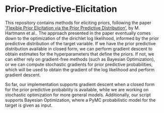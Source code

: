 # Prior-Predictive-Elicitation
This repository contains methods for eliciting priors, following the paper ['Flexible Prior Elicitation via the Prior Predictive Distribution'](https://proceedings.mlr.press/v124/hartmann20a.html), by M. Hartmann et al.. The approach presented in the paper eventually comes down to the optimization of the dirichlet log likelihood, informed by the prior predictive distribution of the target variable. If we have the prior predictive distribution available in closed form, we can perform gradient descent to obtain estimates for the hyperparameters that define the priors. If not, we can either rely on gradient-free methods (such as Bayesian Optimization), or we can compute stochastic gradients for prior predictive probabilities, which will be used to obtain the gradient of the log likelihood and perform gradient descent. 

So far, our implementation supports gradient descent when a closed form for the prior predictive probability is available, while we are working on stochastic optimization for more general models. Additionally, our script supports Bayesian Optimization, where a PyMC probabilistic model for the target is given as input.
